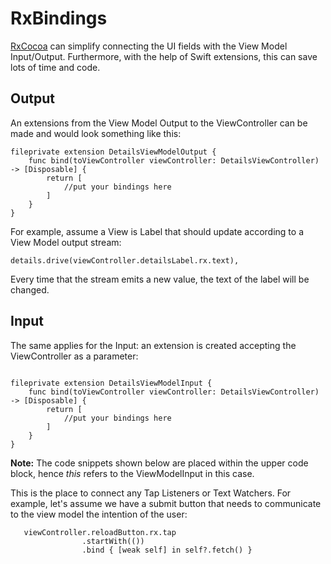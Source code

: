 # RxBindings

[RxCocoa](https://github.com/ReactiveX/RxSwift/tree/master/RxCocoa/iOS) can simplify connecting the UI fields with the View Model Input/Output. Furthermore, with the help of Swift extensions, this can save lots of time and code.


## Output
 An extensions from the View Model Output to the ViewController can be made and would look something like this:

```
fileprivate extension DetailsViewModelOutput {
    func bind(toViewController viewController: DetailsViewController) -> [Disposable] {
        return [
            //put your bindings here
        ]
    }
}

```
For example, assume a View is Label that should update according to a View Model output stream:
```
details.drive(viewController.detailsLabel.rx.text),
```
Every time that the stream emits a new value, the text of the label will be changed.

## Input

The same applies for the Input: an extension is created accepting the ViewController as a parameter:
```

fileprivate extension DetailsViewModelInput {
    func bind(toViewController viewController: DetailsViewController) -> [Disposable] {
        return [
            //put your bindings here
        ]
    }
}
```
__Note:__ The code snippets shown below are placed within the upper code block, hence *this* refers to the ViewModelInput in this case.

This is the place to connect any Tap Listeners or Text Watchers. For example, let's assume we have a submit button that needs to communicate to the view model the intention of the user:

```
   viewController.reloadButton.rx.tap
                .startWith(())
                .bind { [weak self] in self?.fetch() }

```